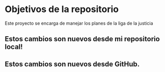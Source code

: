# Objetivos de la repositorio

Este proyecto se encarga de manejar los planes de la liga de la justicia

## Estos cambios son nuevos desde mi repositorio local!

## Estos cambios son nuevos desde GitHub.

